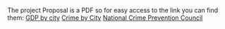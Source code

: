 The project Proposal is a PDF so for easy access to the link you can find them: 
[GDP by city](https://www.bea.gov/regional/index.htm)
[Crime by City](https://ucr.fbi.gov/crime-in-the-u.s/2013/crime-in-the-u.s.-2013/tables/table-8/table_8_offenses_known_to_law_enforcement_by_state_by_city_2013.xls/view)
[National Crime Prevention Council](http://www.ncpc.org/programs)
